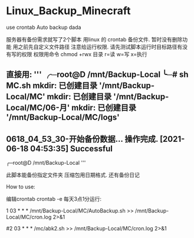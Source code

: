 # Linux_Backup_Minecraft
use crontab Auto backup dada

服务器有备份需求就写了2个脚本
用linux 的 crontab 备份文件.
暂时没有删除功能
用之前先自定义文件路径
注意给运行权限.
请先测试脚本运行时目标路径有没有写的权限
权限用命令 chmod +rwx 目录
r=读
w=写
x=执行


直接用:
'''
╭─root@D /mnt/Backup-Local 
╰─# sh MC.sh 
mkdir: 已创建目录 '/mnt/Backup-Local/MC'
mkdir: 已创建目录 '/mnt/Backup-Local/MC/06-月'
mkdir: 已创建目录 '/mnt/Backup-Local/MC/logs'
--------------------------
0618_04_53_30-开始备份数据...
操作完成.
[2021-06-18 04:53:35] Successful
--------------------------
╭─root@D /mnt/Backup-Local 
'''

此脚本能备份指定文件夹
压缩包用日期格式.
还有备份日记


How to use:

编辑crontab
crontab -e
每天3点1分运行:

1 03 * * * /mnt/Backup-Local/MC/AutoBackup.sh >> /mnt/Backup-Local/MC/cron.log 2>&1


#2 03 * * * /mc/abk2.sh >> /mnt/Backup-Local/MC/cron.log 2>&1



